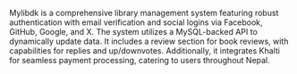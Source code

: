 Mylibdk is a comprehensive library management system featuring robust authentication with email verification and social logins via Facebook, GitHub, Google, and X. The system utilizes a MySQL-backed API to dynamically update data. It includes a review section for book reviews, with capabilities for replies and up/downvotes. Additionally, it integrates Khalti for seamless payment processing, catering to users throughout Nepal. 
